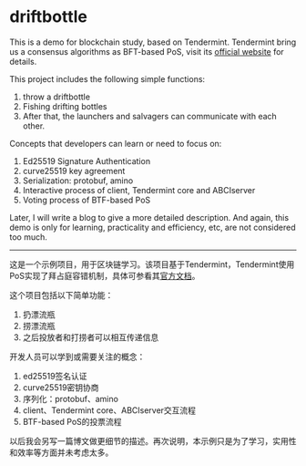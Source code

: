 # driftbottle
This is a demo for blockchain study, based on Tendermint. Tendermint bring us a consensus algorithms as BFT-based PoS, visit its [official website](https://tendermint.com/docs/) for details.

This project includes the following simple functions:
1. throw a driftbottle
2. Fishing drifting bottles
3. After that, the launchers and salvagers can communicate with each other.

Concepts that developers can learn or need to focus on:
1. Ed25519 Signature Authentication
2. curve25519 key agreement
3. Serialization: protobuf, amino
4. Interactive process of client, Tendermint core and ABCIserver
5. Voting process of BTF-based PoS

Later, I will write a blog to give a more detailed description. And again, this demo is only for learning, practicality and efficiency, etc, are not considered too much.

---
这是一个示例项目，用于区块链学习。该项目基于Tendermint，Tendermint使用PoS实现了拜占庭容错机制，具体可参看其[官方文档](https://tendermint.com/docs/)。

这个项目包括以下简单功能：
1. 扔漂流瓶
2. 捞漂流瓶
3. 之后投放者和打捞者可以相互传递信息

开发人员可以学到或需要关注的概念：
1. ed25519签名认证
2. curve25519密钥协商
3. 序列化：protobuf、amino
4. client、Tendermint core、ABCIserver交互流程
5. BTF-based PoS的投票流程

以后我会另写一篇博文做更细节的描述。再次说明，本示例只是为了学习，实用性和效率等方面并未考虑太多。
